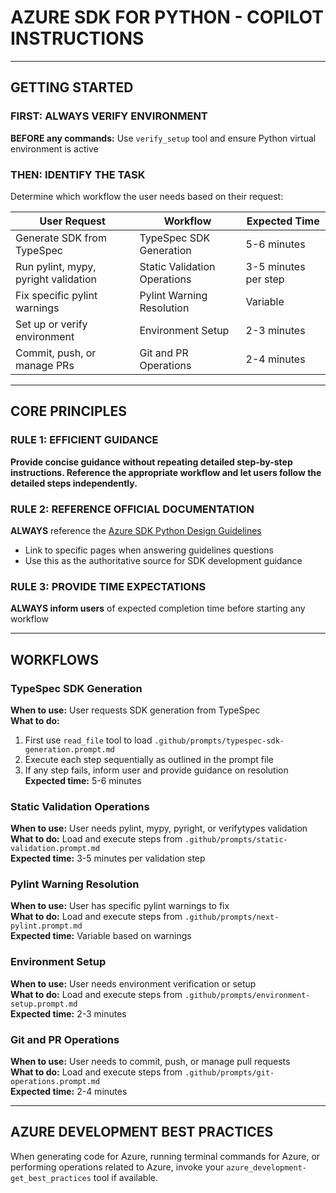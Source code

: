 # AZURE SDK FOR PYTHON - COPILOT INSTRUCTIONS

---

## GETTING STARTED

### FIRST: ALWAYS VERIFY ENVIRONMENT
**BEFORE any commands:** Use `verify_setup` tool and ensure Python virtual environment is active

### THEN: IDENTIFY THE TASK
Determine which workflow the user needs based on their request:

| **User Request** | **Workflow** | **Expected Time** |
|---|---|---|
| Generate SDK from TypeSpec | TypeSpec SDK Generation | 5-6 minutes |
| Run pylint, mypy, pyright validation | Static Validation Operations | 3-5 minutes per step |
| Fix specific pylint warnings | Pylint Warning Resolution | Variable |
| Set up or verify environment | Environment Setup | 2-3 minutes |
| Commit, push, or manage PRs | Git and PR Operations | 2-4 minutes |

---

## CORE PRINCIPLES

### RULE 1: EFFICIENT GUIDANCE
**Provide concise guidance without repeating detailed step-by-step instructions. Reference the appropriate workflow and let users follow the detailed steps independently.**

### RULE 2: REFERENCE OFFICIAL DOCUMENTATION
**ALWAYS** reference the [Azure SDK Python Design Guidelines](https://azure.github.io/azure-sdk/python_design.html)
- Link to specific pages when answering guidelines questions
- Use this as the authoritative source for SDK development guidance

### RULE 3: PROVIDE TIME EXPECTATIONS
**ALWAYS inform users** of expected completion time before starting any workflow

---

## WORKFLOWS

### TypeSpec SDK Generation
**When to use:** User requests SDK generation from TypeSpec  
**What to do:** 
1. First use `read_file` tool to load `.github/prompts/typespec-sdk-generation.prompt.md`
2. Execute each step sequentially as outlined in the prompt file
3. If any step fails, inform user and provide guidance on resolution
**Expected time:** 5-6 minutes

### Static Validation Operations
**When to use:** User needs pylint, mypy, pyright, or verifytypes validation  
**What to do:** Load and execute steps from `.github/prompts/static-validation.prompt.md`  
**Expected time:** 3-5 minutes per validation step

### Pylint Warning Resolution
**When to use:** User has specific pylint warnings to fix  
**What to do:** Load and execute steps from `.github/prompts/next-pylint.prompt.md`  
**Expected time:** Variable based on warnings

### Environment Setup
**When to use:** User needs environment verification or setup  
**What to do:** Load and execute steps from `.github/prompts/environment-setup.prompt.md`  
**Expected time:** 2-3 minutes

### Git and PR Operations
**When to use:** User needs to commit, push, or manage pull requests  
**What to do:** Load and execute steps from `.github/prompts/git-operations.prompt.md`  
**Expected time:** 2-4 minutes

---

## AZURE DEVELOPMENT BEST PRACTICES
When generating code for Azure, running terminal commands for Azure, or performing operations related to Azure, invoke your `azure_development-get_best_practices` tool if available.